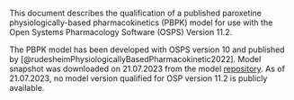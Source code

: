 This document describes the qualification of a published paroxetine
physiologically-based pharmacokinetics (PBPK) model for use with the
Open Systems Pharmacology Software (OSPS) Version 11.2.

The PBPK model has been developed with OSPS version 10 and published by
[@rudesheimPhysiologicallyBasedPharmacokinetic2022]. Model snapshot was
downloaded on 21.07.2023 from the model
[repository](https://github.com/Clinical-Pharmacy-Saarland-University/Paroxetine-Model).
As of 21.07.2023, no model version qualified for OSP version 11.2 is
publicly available.
